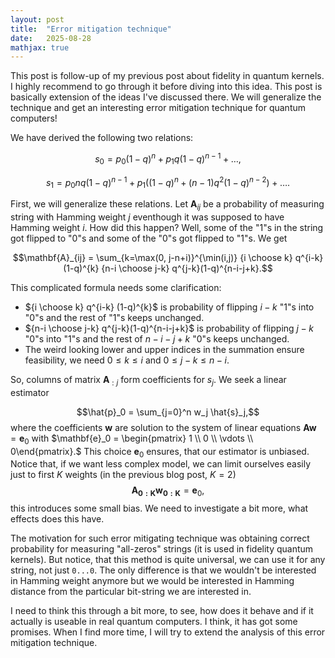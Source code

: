 ```yaml
---
layout: post
title:  "Error mitigation technique"
date:   2025-08-28
mathjax: true
---
```


This post is follow-up of my previous post about fidelity in quantum kernels. I highly recommend to go through it before diving into this idea. This post is basically extension of the ideas I've discussed there. We will generalize the technique and get an interesting error mitigation technique for quantum computers!

We have derived the following two relations:

$$s_0 = p_0 (1-q)^n + p_1 q(1-q)^{n-1} + \dots,$$

$$s_1 = p_0 n q(1-q)^{n-1} + p_1 \bigl( (1-q)^n + (n-1) q^2 (1-q)^{n-2}\bigr) + \dots.$$

First, we will generalize these relations. Let $\mathbf{A}_{ij}$ be a probability of measuring string with Hamming weight $j$ eventhough it was supposed to have Hamming weight $i$.
How did this happen? Well, some of the "1"s in the string got flipped to "0"s and some of the "0"s got flipped to "1"s. We get 

$$\mathbf{A}_{ij} = \sum_{k=\max(0, j-n+i)}^{\min(i,j)} {i \choose k} q^{i-k} (1-q)^{k} {n-i \choose j-k} q^{j-k}(1-q)^{n-i-j+k}.$$

This complicated formula needs some clarification:
* ${i \choose k} q^{i-k} (1-q)^{k}$ is probability of flipping $i-k$ "1"s into "0"s and the rest of "1"s keeps unchanged.
* ${n-i \choose j-k} q^{j-k}(1-q)^{n-i-j+k}$ is probability of flipping $j-k$ "0"s into "1"s and the rest of $n-i-j+k$ "0"s keeps unchanged.
* The weird looking lower and upper indices in the summation ensure feasibility, we need $0\le k \le i$ and
$0 \le j-k \le n-i$.

<!-- 
$$\begin{aligned}
s_0 &= \sum_{i=0}^n p_i q^i (1-q)^{n-i} \\
s_1 &= p_0 n q (1-q)^{n-1} \\
    &+ p_1 \bigl( (1-q)^n + (n-1) q^2 (1-q)^{n-2}\bigr) \\
    &+ p_2 \bigl( {2 \choose 1}q(1-q)^{n-1}   +   ((n-2)q^3(1-q)^{n-3}) \bigr) \\
    &+ p_3 \bigl( {3 \choose 2}q^2(1-q)^{n-2} + (n-3)q^4(1-q)^{n-4} \bigr) \\
    &\enspace \vdots \\
    &= \sum_{i=0}^n p_i \bigl( i q^{i-1}(1-q)^{n-i+1} + (n-i)q^{i+1}(1-q)^{n-i-1} \bigr) \\
% \begin{equation}
s_j &= \sum_{i=0}^n p_i \bigl( {i \choose k} (1-q)^k q^{i-k} {n-i \choose j-k} q^{j-k} (1-q)^{n-i-j+k}
\bigr)
% \end{equation} 
\end{aligned}$$ -->

So, columns of matrix $\mathbf{A}_{:j}$ form coefficients for $s_j$. We seek a linear estimator

$$\hat{p}_0 = \sum_{j=0}^n w_j \hat{s}_j,$$
where the coefficients $\mathbf{w}$ are solution to the system of linear equations
$\mathbf{Aw} = \mathbf{e}_0$ with $\mathbf{e}_0 = \begin{pmatrix} 1 \\ 0 \\ \vdots \\ 0\end{pmatrix}.$ This choice  $\mathbf{e}_0$ ensures, that our estimator is unbiased. Notice that, if we want less complex model, we can limit ourselves easily just to first $K$ weights (in the previous blog post, $K=2$)
$$\mathbf{A_{0:K}w_{0:K}} = \mathbf{e}_0,$$
this introduces some small bias. We need to investigate a bit more, what effects does this have.

The motivation for such error mitigating technique was obtaining correct probability for measuring "all-zeros" strings (it is used in fidelity quantum kernels). But notice, that this method is quite universal, we can use it for any string, not just `0...0`. The only difference is that we wouldn't be interested in Hamming weight anymore but we would be interested in Hamming distance from the particular bit-string we are interested in.

I need to think this through a bit more, to see, how does it behave and if it actually is useable in real quantum computers. I think, it has got some promises. When I find more time, I will try to extend the analysis of this error mitigation technique.
